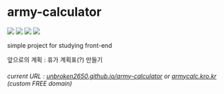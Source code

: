 # army-calculator
<p>
<!--HTML5-->
<img src="https://img.shields.io/badge/HTML5-E34F26?style=flat-square&logo=HTML5&logoColor=white"/>
<!--CSS3-->
<img src="https://img.shields.io/badge/CSS3-1572B6?style=flat-square&logo=CSS3&logoColor=white"/>
<!--JS-->
<img src="https://img.shields.io/badge/JavaScript-F7DF1E?style=flat-square&logo=JavaScript&logoColor=white"/>
<img src="https://github.com/unbroken2650/army-calculator/actions/workflows/codeql-analysis.yml/badge.svg?branch=main"
</p>
<p>simple project for studying front-end</p>

앞으로의 계획 :
휴가 계획표(?) 만들기

###### current URL : [unbroken2650.github.io/army-calculator](https://unbroken2650.github.io/army-calculator) or [armycalc.kro.kr](https://www.armycalc.kro.kr) (custom FREE domain)

